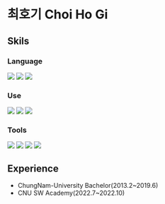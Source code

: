 # 최호기 Choi Ho Gi

## Skils
### Language
<img src="https://img.shields.io/badge/Python-3776AB?style=flat?logo=Python&logoColor=white"/> <img src="https://img.shields.io/badge/C++-00599C?style=flat&logo=C++&logoColor=white"> <img src="https://img.shields.io/badge/JavaScript-F7DF1E?style=flat&logo=JavaScript&logoColor=white">

### Use
<img src="https://img.shields.io/badge/Docker-2496ED?style=flat&logo=Docker&logoColor=white"/> <img src="https://img.shields.io/badge/Kubernetes-326CE5?style=flat&logo=Kubernetes&logoColor=white"/> <img src="https://img.shields.io/badge/Amazon AWS-232F3E?style=flat&logo=Amazon%20AWS&logoColor=white">

### Tools
<img src="https://img.shields.io/badge/Git-F05032?style=flat&logo=Git&logoColor=white"> <img src="https://img.shields.io/badge/GitHub-181717?style=flat&logo=GitHub&logoColor=white"> <img src="https://img.shields.io/badge/Slack-4A154B?style=flat&logo=Slack&logoColor=white"> <img src="https://img.shields.io/badge/Visual Studio-007ACC?style=flat&logo=Visual%20Studio&logoColor=white">

## Experience
* ChungNam-University Bachelor(2013.2~2019.6)
* CNU SW Academy(2022.7~2022.10)

